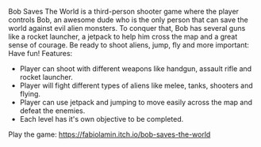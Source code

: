 Bob Saves The World is a third-person shooter game where the player controls Bob,  an awesome dude who is the only person that can save the world against evil alien monsters. To conquer that, Bob has several guns like a rocket launcher,  a jetpack to help him cross the map  and  a great sense of courage.  Be ready to shoot aliens, jump, fly and more important: Have fun!
Features:

- Player can shoot with different weapons like handgun, assault rifle and rocket launcher.
- Player will fight different types of aliens like melee, tanks, shooters and flying.
- Player can use jetpack and jumping to move easily across the map and defeat the enemies.
- Each level has it's own objective to be completed.

Play the game: https://fabiolamin.itch.io/bob-saves-the-world
